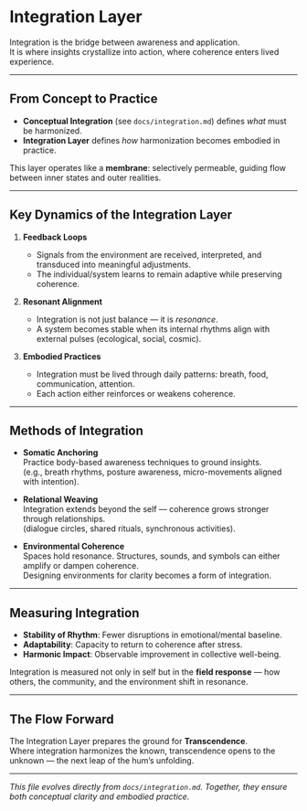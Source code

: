 # Integration Layer

Integration is the bridge between awareness and application.  
It is where insights crystallize into action, where coherence enters lived experience.

---

## From Concept to Practice

- **Conceptual Integration** (see `docs/integration.md`) defines *what* must be harmonized.  
- **Integration Layer** defines *how* harmonization becomes embodied in practice.  

This layer operates like a **membrane**: selectively permeable, guiding flow between inner states and outer realities.

---

## Key Dynamics of the Integration Layer

1. **Feedback Loops**  
   - Signals from the environment are received, interpreted, and transduced into meaningful adjustments.  
   - The individual/system learns to remain adaptive while preserving coherence.

2. **Resonant Alignment**  
   - Integration is not just balance — it is *resonance*.  
   - A system becomes stable when its internal rhythms align with external pulses (ecological, social, cosmic).

3. **Embodied Practices**  
   - Integration must be lived through daily patterns: breath, food, communication, attention.  
   - Each action either reinforces or weakens coherence.

---

## Methods of Integration

- **Somatic Anchoring**  
  Practice body-based awareness techniques to ground insights.  
  (e.g., breath rhythms, posture awareness, micro-movements aligned with intention).

- **Relational Weaving**  
  Integration extends beyond the self — coherence grows stronger through relationships.  
  (dialogue circles, shared rituals, synchronous activities).

- **Environmental Coherence**  
  Spaces hold resonance. Structures, sounds, and symbols can either amplify or dampen coherence.  
  Designing environments for clarity becomes a form of integration.

---

## Measuring Integration

- **Stability of Rhythm**: Fewer disruptions in emotional/mental baseline.  
- **Adaptability**: Capacity to return to coherence after stress.  
- **Harmonic Impact**: Observable improvement in collective well-being.  

Integration is measured not only in self but in the **field response** — how others, the community, and the environment shift in resonance.

---

## The Flow Forward

The Integration Layer prepares the ground for **Transcendence**.  
Where integration harmonizes the known, transcendence opens to the unknown — the next leap of the hum’s unfolding.

---

*This file evolves directly from `docs/integration.md`. Together, they ensure both conceptual clarity and embodied practice.*
